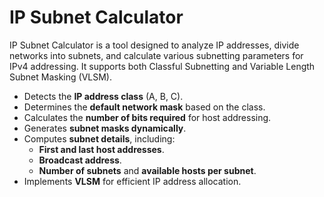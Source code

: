 # IP Subnet Calculator
IP Subnet Calculator is a tool designed to analyze IP addresses, divide networks into subnets, and calculate various subnetting parameters for IPv4 addressing. It supports both Classful Subnetting and Variable Length Subnet Masking (VLSM).

- Detects the **IP address class** (A, B, C).
- Determines the **default network mask** based on the class.
- Calculates the **number of bits required** for host addressing.
- Generates **subnet masks dynamically**.
- Computes **subnet details**, including:
  - **First and last host addresses**.
  - **Broadcast address**.
  - **Number of subnets** and **available hosts per subnet**.
- Implements **VLSM** for efficient IP address allocation.
